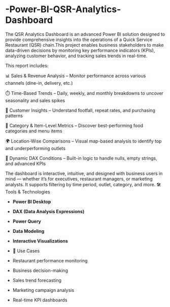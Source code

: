 # -Power-BI-QSR-Analytics-Dashboard
The QSR Analytics Dashboard is an advanced Power BI solution designed to provide comprehensive insights into the operations of a Quick Service Restaurant (QSR) chain.This project enables business stakeholders to make data-driven decisions by monitoring key performance indicators (KPIs), analyzing customer behavior, and tracking sales trends in real-time.

This report includes:

📊 Sales & Revenue Analysis – Monitor performance across various channels (dine-in, delivery, etc.)

⏱️ Time-Based Trends – Daily, weekly, and monthly breakdowns to uncover seasonality and sales spikes

👥 Customer Insights – Understand footfall, repeat rates, and purchasing patterns

🛒 Category & Item-Level Metrics – Discover best-performing food categories and menu items

🌍 Location-Wise Comparisons – Visual map-based analysis to identify top and underperforming outlets

🧠 Dynamic DAX Conditions – Built-in logic to handle nulls, empty strings, and advanced KPIs

The dashboard is interactive, intuitive, and designed with business users in mind — whether it’s for executives, restaurant managers, or marketing analysts. It supports filtering by time period, outlet, category, and more.
🛠 Tools & Technologies

- **Power BI Desktop**
- **DAX (Data Analysis Expressions)**
- **Power Query**
- **Data Modeling**
- **Interactive Visualizations**

- 🧠 Use Cases

- Restaurant performance monitoring
- Business decision-making
- Sales trend forecasting
- Marketing campaign analysis
- Real-time KPI dashboards


